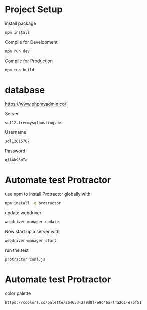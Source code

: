 # Project Setup

install package

```sh
npm install
```

Compile for Development

```sh
npm run dev
```

Compile for Production

```sh
npm run build
```

# database

https://www.phpmyadmin.co/

Server

```sh
sql12.freemysqlhosting.net
```

Username

```sh
sql12615707
```

Password

```sh
qfAAk96pTa
```

# Automate test Protractor

use npm to install Protractor globally with

```sh
npm install -g protractor
```

update webdriver

```sh
webdriver-manager update
```

Now start up a server with

```sh
webdriver-manager start
```

run the test

```sh
protractor conf.js
```

# Automate test Protractor

color palette

```sh
https://coolors.co/palette/264653-2a9d8f-e9c46a-f4a261-e76f51
```
